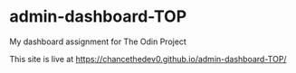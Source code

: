 # admin-dashboard-TOP
My dashboard assignment for The Odin Project

This site is live at https://chancethedev0.github.io/admin-dashboard-TOP/